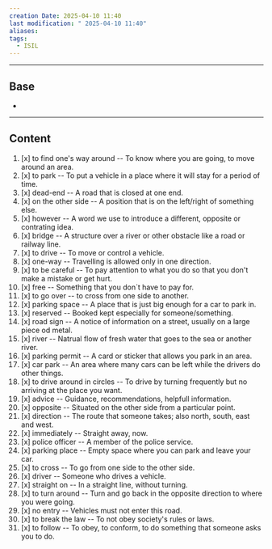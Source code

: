 ```yaml
---
creation Date: 2025-04-10 11:40
last modification: " 2025-04-10 11:40"
aliases: 
tags:
  - ISIL
---
```

___
## Base
- 
___
## Content
1. [x] to find one's way around -- To know where you are going, to move around an area.
2. [x] to park -- To put a vehicle in a place where it will stay for a period of time.
3. [x] dead-end -- A road that is closed at one end.
4. [x] on the other side -- A position that is on the left/right of something else.
5. [x] however -- A word we use to introduce a different, opposite or contrating idea.
6. [x] bridge -- A structure over a river or other obstacle like a road or railway line.
7. [x] to drive -- To move or control a vehicle.
8. [x] one-way -- Travelling is allowed only in one direction.
9. [x] to be careful -- To pay attention to what you do so that you don't make a mistake or get hurt.
10. [x] free -- Something that you don´t have to pay for.
11. [x] to go over -- to cross from one side to another.
12. [x] parking space -- A place that is just big enough for a car to park in.
13. [x] reserved -- Booked kept especially for someone/something.
14. [x] road sign -- A notice of information on a street, usually on a large piece od metal.
15. [x] river -- Natrual flow of fresh water that goes to the sea or another river.
16. [x] parking permit -- A card or sticker that allows you park in an area.
17. [x] car park -- An area where many cars can be  left while the drivers do other things.
18. [x] to drive around in circles -- To drive by turning frequently but no arriving at the place you want. 
19. [x] advice -- Guidance, recommendations, helpfull information.
20. [x] opposite -- Situated on the other side from a particular point.
21. [x] direction -- The route that someone takes; also  north, south, east and west.
22. [x] immediately -- Straight away, now.
23. [x] police officer -- A member of the police service.
24. [x] parking place -- Empty space where you can park and leave your car.
25. [x] to cross -- To go from one side to the other side.
26. [x] driver -- Someone who drives a vehicle.
27. [x] straight on -- In a straight line, without turning.
28. [x] to turn around -- Turn and go back in the opposite direction to where you were going.
29. [x] no entry -- Vehicles must not enter this road.
30. [x] to break the law -- To not obey society's rules or laws.
31. [x] to follow -- To obey, to conform, to do something that someone asks you to do.
